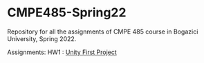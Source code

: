 # CMPE485-Spring22
Repository for all the assignments of CMPE 485 course in Bogazici University, Spring 2022.

Assignments:
HW1 : [Unity First Project](https://github.com/ezgy/CMPE485-Spring22/files/8192326/Unity_First_Project_CMPE485.pdf)

